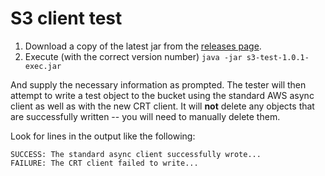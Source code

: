 # S3 client test

1. Download a copy of the latest jar from the [releases page](https://github.com/pwinckles/s3-test/releases).
2. Execute (with the correct version number) `java -jar s3-test-1.0.1-exec.jar`

And supply the necessary information as prompted. The tester will then attempt to write a test object to the bucket
using the standard AWS async client as well as with the new CRT client. It will **not** delete any objects that are
successfully written -- you will need to manually delete them.

Look for lines in the output like the following:

```
SUCCESS: The standard async client successfully wrote...
FAILURE: The CRT client failed to write... 
```